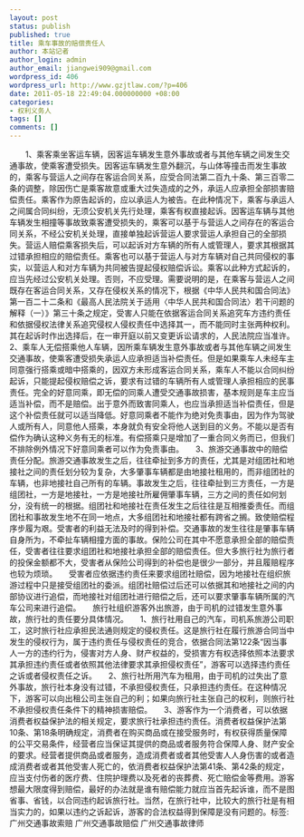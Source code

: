 ```yaml
---
layout: post
status: publish
published: true
title: 乘车事故的赔偿责任人
author: 本站记者
author_login: admin
author_email: jiangwei909@gmail.com
wordpress_id: 406
wordpress_url: http://www.gzjtlaw.com/?p=406
date: 2011-05-18 22:49:04.000000000 +08:00
categories:
- 权利义务人
tags: []
comments: []
---
```

　　1、乘客乘坐客运车辆，因客运车辆发生意外事故或者与其他车辆之间发生交通事故，使乘客遭受损失。因客运车辆发生意外翻沉，与山体等撞击而发生事故的，乘客与营运人之间存在客运合同关系，应受合同法第二百九十条、第三百零二条的调整，除因伤亡是乘客故意或重大过失造成的之外，承运人应承担全部损害赔偿责任。乘客作为原告起诉的，应以承运人为被告。在此种情况下，乘客与承运人之间属合同纠纷，无须公安机关先行处理，乘客有权直接起诉。因客运车辆与其他车辆发生相撞等事故致乘客遭受损失的，乘客可以基于与营运人之间存在的客运合同关系，不经公安机关处理，直接单独起诉营运人要求营运人承担自己的全部损失。营运人赔偿乘客损失后，可以起诉对方车辆的所有人或管理人，要求其根据其过错承担相应的赔偿责任。乘客也可以基于营运人与对方车辆对自己共同侵权的事实，以营运人和对方车辆为共同被告提起侵权赔偿诉讼。乘客以此种方式起诉的，应当先经过公安机关处理。否则，不应受理。需要说明的是，在乘客与营运人之间既存在客运合同关系，又存在侵权关系的情况下，根据《中华人民共和国合同法》第一百二十二条和《最高人民法院关于适用〈中华人民共和国合同法〉若干问题的解释（一）》第三十条之规定，受害人只能在依据客运合同关系追究车方违约责任和依据侵权法律关系追究侵权人侵权责任中选择其一，而不能同时主张两种权利。其在起诉时作出选择后，在一审开庭以前又变更诉讼请求的，人民法院应当准许。　　2、乘车人无偿搭乘他人车辆，因所乘车辆发生意外事故或者与其他车辆之间发生交通事故，使乘客遭受损失承运人应承担适当补偿责任。但是如果乘车人未经车主同意强行搭乘或暗中搭乘的，因双方未形成客运合同关系，乘车人不能以合同纠纷起诉，只能提起侵权赔偿之诉，要求有过错的车辆所有人或管理人承担相应的民事责任。完全的好意同乘，即无偿的同乘人遭受交通事故损害，基本规则是车主应当适当补偿，而不是赔偿。出于意外而致害同乘人，也应当承担适当补偿责任，但是这个补偿责任就可以适当降低。好意同乘者不能作为绝对免责事由，因为作为驾驶人或所有人，同意他人搭乘，本身就负有安全将他人送到目的义务。不能以是否有偿作为确认这种义务有无的标准。有偿搭乘只是增加了一重合同义务而已，但我们不排除例外情况下好意同乘者可以作为免责事由。　　3、旅游交通事故中的赔偿责任分配。旅游交通事故发生之后，往往牵扯到多方的责任，尤其是对组团社和地接社之间的责任划分较为复杂，大多肇事车辆都是由地接社租用的，而非组团社的车辆，也非地接社自己所有的车辆。事故发生之后，往往牵扯到三方责任，一方是组团社，一方是地接社，一方是地接社所雇佣肇事车辆，三方之间的责任如何划分，没有统一的根据。组团社和地接社在责任发生之后往往是互相推委责任。而组团社和事故发生地不在同一地点，大多组团社和地接社都有跨省之搁。致使赔偿程序步履为艰。受害者的利益无法及时的得到补偿。交通事故的发生往往是肇事车辆自身所为，不牵扯车辆相撞方面的事故。保险公司在其中不愿意承担全部的赔偿责任，受害者往往要求组团社和地接社承担全部的赔偿责任。但大多旅行社为旅行者的投保金额都不大，受害者从保险公司得到的补偿也是很少一部分，并且履赔程序也较为烦琐。　　受害者应依据违约责任来要求组团社赔偿，因为地接社在组织旅游过程中只是接受组团社的委派。组团社赔偿过后还可以依据其和地接社之间的内部协议进行追偿，而地接社对组团社进行赔偿之后，还可以要求肇事车辆所属的汽车公司来进行追偿。　　旅行社组织游客外出旅游，由于司机的过错发生意外事故，旅行社的责任要分具体情况。　　1、旅行社用自己的汽车，司机系旅游公司职工，这时旅行社应承担民法通则规定的侵权责任。这是旅行社在履行旅游合同当中发生的侵权行为，属于违约责任与侵权责任的竞合，依据合同法第122条&ldquo;因当事人一方的违约行为，侵害对方人身、财产权益的，受损害方有权选择依照本法要求其承担违约责任或者依照其他法律要求其承担侵权责任&rdquo;，游客可以选择违约责任之诉或者侵权责任之诉。　　2、旅行社所用汽车为租用，由于司机的过失出了意外事故，旅行社本身没有过错，不承担侵权责任，只承担违约责任。在这种情况下，游客可以向出租公司主张自己的利；如果向旅行社主张自己的权利，则旅行社不承担侵权责任条件下的精神损害赔偿。　　3、游客作为一个消费者，可以依据消费者权益保护法的相关规定，要求旅行社承担违约责任。消费者权益保护法第10条、第18条明确规定，消费者在购买商品或在接受服务时，有权获得质量保障的公平交易条件，经营者应当保证其提供的商品或者服务符合保障人身、财产安全的要求。经营者提供商品或者服务，造成消费者或者其他受害人人身伤害的或者造成消费者或者其他受害人死亡的，依消费者权益保护法第41条、第42条的规定，应当支付伤者的医疗费、住院护理费以及死者的丧葬费、死亡赔偿金等费用。游客想最大限度得到赔偿，最好的办法就是谁有赔偿能力就应当首先起诉谁，而不是图省事、省钱，以合同违约起诉旅行社。当然，在旅行社中，比较大的旅行社是有相当实力的，如果以违约之诉起诉，游客的合法权益得到保障是没有问题的。标签:广州交通事故索赔 广州交通事故赔偿 广州交通事故律师
